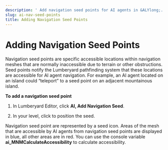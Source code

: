 ```yaml
---
description: ' Add navigation seed points for AI agents in &ALYlong;. '
slug: ai-nav-seed-points
title: Adding Navigation Seed Points
---
```

# Adding Navigation Seed Points<a name="ai-nav-seed-points"></a>

Navigation seed points are specific accessible locations within navigation meshes that are normally inaccessible due to terrain or other obstructions\. Seed points notify the Lumberyard pathfinding system that these locations are accessible for AI agent navigation\. For example, an AI agent located on an island could “teleport” to a seed point on an adjacent mountainous island\.

**To add a navigation seed point**

1. In Lumberyard Editor, click **AI, Add Navigation Seed**\.

1. In your level, click to position the seed\.

Navigation seed point are represented by a seed icon\. Areas of the mesh that are accessible by AI agents from navigation seed points are displayed in blue, all other areas are in red\. You can use the console variable **ai\_MNMCalculateAccessibility** to calculate accessibility\.